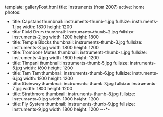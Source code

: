 template: galleryPost.html
title: Instruments (from 2007)
active: home
photos:
  - title: Capstans
    thumbnail: instruments-thumb-1.jpg
    fullsize: instruments-1.jpg
    width: 1800
    height: 1200
  - title: Field Drum
    thumbnail: instruments-thumb-2.jpg
    fullsize: instruments-2.jpg
    width: 1200
    height: 1800
  - title: Temple Blocks
    thumbnail: instruments-thumb-3.jpg
    fullsize: instruments-3.jpg
    width: 1800
    height: 1200
  - title: Trombone Mutes
    thumbnail: instruments-thumb-4.jpg
    fullsize: instruments-4.jpg
    width: 1800
    height: 1200
  - title: Timpani
    thumbnail: instruments-thumb-5.jpg
    fullsize: instruments-5.jpg
    width: 1800
    height: 1200
  - title: Tam Tam
    thumbnail: instruments-thumb-6.jpg
    fullsize: instruments-6.jpg
    width: 1800
    height: 1200
  - title: Steinway
    thumbnail: instruments-thumb-7.jpg
    fullsize: instruments-7.jpg
    width: 1800
    height: 1200
  - title: Strathmore
    thumbnail: instruments-thumb-8.jpg
    fullsize: instruments-8.jpg
    width: 1800
    height: 1200
  - title: Fly System
    thumbnail: instruments-thumb-9.jpg
    fullsize: instruments-9.jpg
    width: 1800
    height: 1200
-*-*-*-
